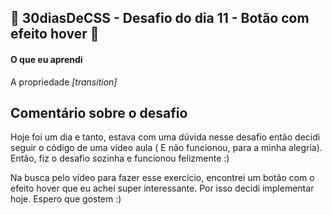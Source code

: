 ## 🚀 30diasDeCSS  - Desafio do dia 11 - Botão com efeito hover 🚀

#### O que eu aprendi

A propriedade *[transition]*

## Comentário sobre o desafio
Hoje foi um dia e tanto, estava com uma dúvida nesse desafio então decidi seguir o código de uma vídeo aula ( E não funcionou, para a minha alegria). Então, fiz o desafio sozinha e funcionou felizmente :)

Na busca pelo vídeo para fazer esse exercício, encontrei um botão com o efeito hover que eu achei super interessante.
Por isso decidi implementar hoje. Espero que gostem :) 


